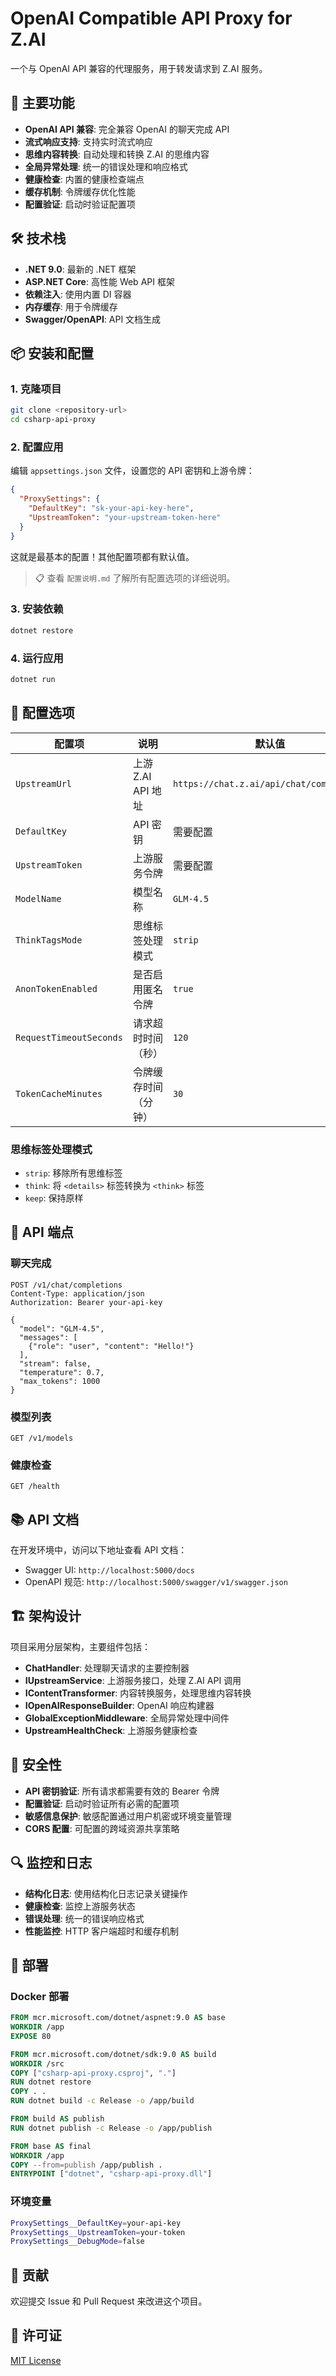 # OpenAI Compatible API Proxy for Z.AI

一个与 OpenAI API 兼容的代理服务，用于转发请求到 Z.AI 服务。

## 🚀 主要功能

- **OpenAI API 兼容**: 完全兼容 OpenAI 的聊天完成 API
- **流式响应支持**: 支持实时流式响应
- **思维内容转换**: 自动处理和转换 Z.AI 的思维内容
- **全局异常处理**: 统一的错误处理和响应格式
- **健康检查**: 内置的健康检查端点
- **缓存机制**: 令牌缓存优化性能
- **配置验证**: 启动时验证配置项

## 🛠️ 技术栈

- **.NET 9.0**: 最新的 .NET 框架
- **ASP.NET Core**: 高性能 Web API 框架
- **依赖注入**: 使用内置 DI 容器
- **内存缓存**: 用于令牌缓存
- **Swagger/OpenAPI**: API 文档生成

## 📦 安装和配置

### 1. 克隆项目

```bash
git clone <repository-url>
cd csharp-api-proxy
```

### 2. 配置应用

编辑 `appsettings.json` 文件，设置您的 API 密钥和上游令牌：

```json
{
  "ProxySettings": {
    "DefaultKey": "sk-your-api-key-here",
    "UpstreamToken": "your-upstream-token-here"
  }
}
```

这就是最基本的配置！其他配置项都有默认值。

> 📋 查看 `配置说明.md` 了解所有配置选项的详细说明。

### 3. 安装依赖

```bash
dotnet restore
```

### 4. 运行应用

```bash
dotnet run
```

## 🔧 配置选项

| 配置项 | 说明 | 默认值 |
|--------|------|--------|
| `UpstreamUrl` | 上游 Z.AI API 地址 | `https://chat.z.ai/api/chat/completions` |
| `DefaultKey` | API 密钥 | 需要配置 |
| `UpstreamToken` | 上游服务令牌 | 需要配置 |
| `ModelName` | 模型名称 | `GLM-4.5` |
| `ThinkTagsMode` | 思维标签处理模式 | `strip` |
| `AnonTokenEnabled` | 是否启用匿名令牌 | `true` |
| `RequestTimeoutSeconds` | 请求超时时间（秒） | `120` |
| `TokenCacheMinutes` | 令牌缓存时间（分钟） | `30` |

### 思维标签处理模式

- `strip`: 移除所有思维标签
- `think`: 将 `<details>` 标签转换为 `<think>` 标签
- `keep`: 保持原样

## 🚀 API 端点

### 聊天完成

```http
POST /v1/chat/completions
Content-Type: application/json
Authorization: Bearer your-api-key

{
  "model": "GLM-4.5",
  "messages": [
    {"role": "user", "content": "Hello!"}
  ],
  "stream": false,
  "temperature": 0.7,
  "max_tokens": 1000
}
```

### 模型列表

```http
GET /v1/models
```

### 健康检查

```http
GET /health
```

## 📚 API 文档

在开发环境中，访问以下地址查看 API 文档：

- Swagger UI: `http://localhost:5000/docs`
- OpenAPI 规范: `http://localhost:5000/swagger/v1/swagger.json`

## 🏗️ 架构设计

项目采用分层架构，主要组件包括：

- **ChatHandler**: 处理聊天请求的主要控制器
- **IUpstreamService**: 上游服务接口，处理 Z.AI API 调用
- **IContentTransformer**: 内容转换服务，处理思维内容转换
- **IOpenAIResponseBuilder**: OpenAI 响应构建器
- **GlobalExceptionMiddleware**: 全局异常处理中间件
- **UpstreamHealthCheck**: 上游服务健康检查

## 🔐 安全性

- **API 密钥验证**: 所有请求都需要有效的 Bearer 令牌
- **配置验证**: 启动时验证所有必需的配置项
- **敏感信息保护**: 敏感配置通过用户机密或环境变量管理
- **CORS 配置**: 可配置的跨域资源共享策略

## 🔍 监控和日志

- **结构化日志**: 使用结构化日志记录关键操作
- **健康检查**: 监控上游服务状态
- **错误处理**: 统一的错误响应格式
- **性能监控**: HTTP 客户端超时和缓存机制

## 🚀 部署

### Docker 部署

```dockerfile
FROM mcr.microsoft.com/dotnet/aspnet:9.0 AS base
WORKDIR /app
EXPOSE 80

FROM mcr.microsoft.com/dotnet/sdk:9.0 AS build
WORKDIR /src
COPY ["csharp-api-proxy.csproj", "."]
RUN dotnet restore
COPY . .
RUN dotnet build -c Release -o /app/build

FROM build AS publish
RUN dotnet publish -c Release -o /app/publish

FROM base AS final
WORKDIR /app
COPY --from=publish /app/publish .
ENTRYPOINT ["dotnet", "csharp-api-proxy.dll"]
```

### 环境变量

```bash
ProxySettings__DefaultKey=your-api-key
ProxySettings__UpstreamToken=your-token
ProxySettings__DebugMode=false
```

## 🤝 贡献

欢迎提交 Issue 和 Pull Request 来改进这个项目。

## 📄 许可证

[MIT License](LICENSE)
